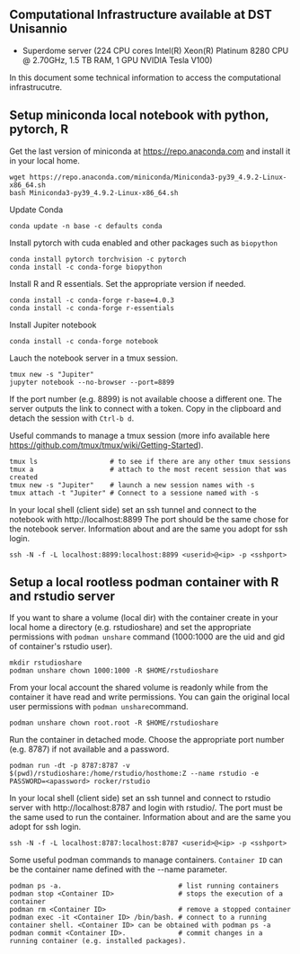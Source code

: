 ## Computational Infrastructure available at DST Unisannio

- Superdome server (224 CPU cores Intel(R) Xeon(R) Platinum 8280 CPU @ 2.70GHz, 1.5 TB RAM, 1 GPU NVIDIA Tesla V100)

In this document some technical information to access the computational infrastrucutre.

## Setup miniconda local notebook with python, pytorch, R

Get the last version of miniconda at https://repo.anaconda.com and install it in your local home.

```console
wget https://repo.anaconda.com/miniconda/Miniconda3-py39_4.9.2-Linux-x86_64.sh
bash Miniconda3-py39_4.9.2-Linux-x86_64.sh 
```

Update Conda

```console
conda update -n base -c defaults conda
```

Install pytorch with cuda enabled and other packages such as `biopython`

```console
conda install pytorch torchvision -c pytorch
conda install -c conda-forge biopython
```

Install R and R essentials. Set the appropriate version if needed.

```console
conda install -c conda-forge r-base=4.0.3
conda install -c conda-forge r-essentials
```

Install Jupiter notebook

```console
conda install -c conda-forge notebook
```

Lauch the notebook server in a tmux session. 

```console
tmux new -s "Jupiter"
jupyter notebook --no-browser --port=8899
```

If the port number (e.g. 8899) is not available choose a different one. The server outputs the link to connect with a token. Copy in the clipboard and detach the session with `Ctrl-b d`.

Useful commands to manage a tmux session (more info available here https://github.com/tmux/tmux/wiki/Getting-Started).

```console
tmux ls                  # to see if there are any other tmux sessions
tmux a                   # attach to the most recent session that was created
tmux new -s "Jupiter"    # launch a new session names with -s
tmux attach -t "Jupiter" # Connect to a sessione named with -s
```

In your local shell (client side) set an ssh tunnel and connect to the notebook with http://localhost:8899
The port should be the same chose for the notebook server. Information about <userid> <ip> and <sshport> are the same you adopt for ssh login.

```console
ssh -N -f -L localhost:8899:localhost:8899 <userid>@<ip> -p <sshport>
```

## Setup a local rootless podman container with R and rstudio server
 
If you want to share a volume (local dir) with the container create in your local home a directory (e.g. rstudioshare) and set the appropriate permissions with `podman unshare` command (1000:1000 are the uid and gid of container's rstudio user).

```console
mkdir rstudioshare
podman unshare chown 1000:1000 -R $HOME/rstudioshare
```

From your local account the shared volume is readonly while from the container it have read and write permissions. You can gain the original local user permissions with `podman unshare`command.
 
```console
podman unshare chown root.root -R $HOME/rstudioshare
```

Run the container in detached mode. Choose the appropriate port number (e.g. 8787) if not available and a password.
 
```console
podman run -dt -p 8787:8787 -v $(pwd)/rstudioshare:/home/rstudio/hosthome:Z --name rstudio -e PASSWORD=<apassword> rocker/rstudio
```
 
In your local shell (client side) set an ssh tunnel and connect to rstudio server with http://localhost:8787 and login with rstudio/<apassord>.
The port must be the same used to run the container. Information about <userid> <ip> and <sshport> are the same you adopt for ssh login.

```console
ssh -N -f -L localhost:8787:localhost:8787 <userid>@<ip> -p <sshport>
```
 
Some useful podman commands to manage containers. `Container ID` can be the container name defined with the --name parameter.

```console
podman ps -a.                             # list running containers
podman stop <Container ID>                # stops the execution of a container
podman rm <Container ID>                  # remove a stopped container
podman exec -it <Container ID> /bin/bash. # connect to a running container shell. <Container ID> can be obtained with podman ps -a
podman commit <Container ID>.             # commit changes in a running container (e.g. installed packages).
```

